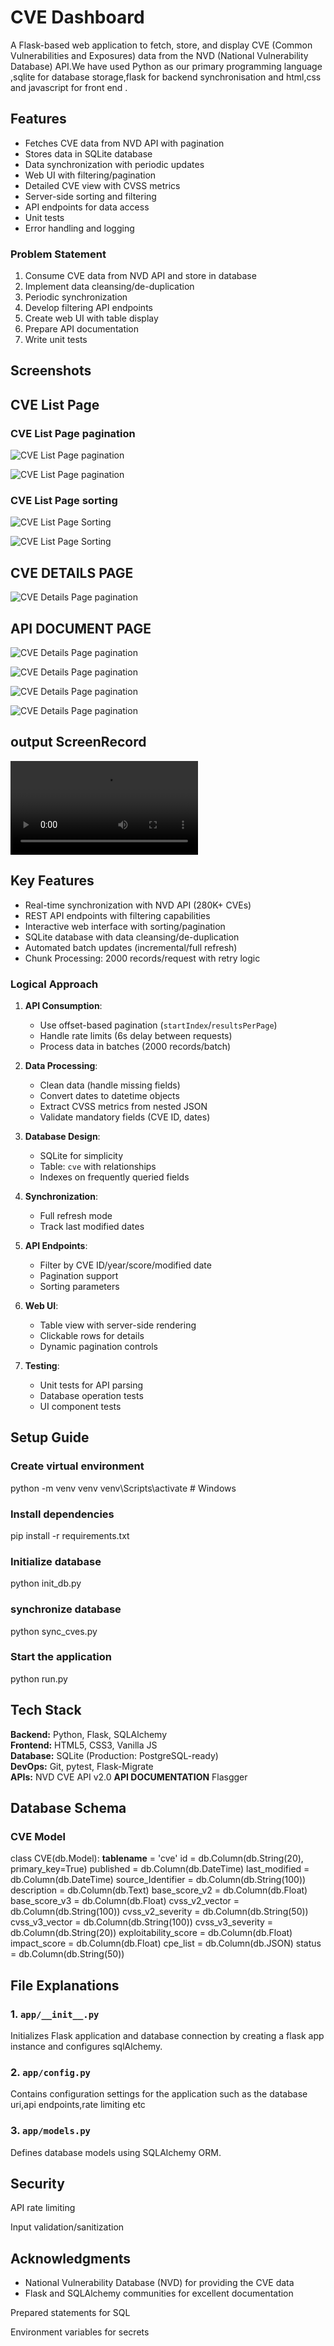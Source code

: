 # CVE Dashboard

A Flask-based web application to fetch, store, and display CVE (Common Vulnerabilities and Exposures) data from the NVD (National Vulnerability Database) API.We have used Python as our primary programming language ,sqlite for database storage,flask for backend synchronisation and html,css and javascript for front end .

## Features
- Fetches CVE data from NVD API with pagination
- Stores data in SQLite database
- Data synchronization with periodic updates
- Web UI with filtering/pagination
- Detailed CVE view with CVSS metrics
- Server-side sorting and filtering
- API endpoints for data access
- Unit tests
- Error handling and logging


### Problem Statement
1. Consume CVE data from NVD API and store in database
2. Implement data cleansing/de-duplication
3. Periodic synchronization
4. Develop filtering API endpoints
5. Create web UI with table display
6. Prepare API documentation
7. Write unit tests



## Screenshots

## CVE List Page
### CVE List Page pagination
![CVE List Page pagination](outputs/cvlist1.png)

![CVE List Page pagination](outputs/cvlist2.png)
### CVE List Page sorting

![CVE List Page Sorting](outputs/cvlist3.png)

![CVE List Page Sorting]()



## CVE DETAILS PAGE
![CVE Details Page pagination](outputs/cvinfo.png)



## API DOCUMENT PAGE
![CVE Details Page pagination](outputs/apidoc.png)

![CVE Details Page pagination](outputs/apidoc2.png)

![CVE Details Page pagination](outputs/apidoc3.png)

![CVE Details Page pagination](outputs/apidoc4.png)

## output ScreenRecord

![CVE Details Page pagination](outputs/Recording_2025-02-12_225204.mp4)



## Key Features
- Real-time synchronization with NVD API (280K+ CVEs)
- REST API endpoints with filtering capabilities
- Interactive web interface with sorting/pagination
- SQLite database with data cleansing/de-duplication
- Automated batch updates (incremental/full refresh)
- Chunk Processing: 2000 records/request with retry logic
  

### Logical Approach
1. **API Consumption**: 
   - Use offset-based pagination (`startIndex`/`resultsPerPage`)
   - Handle rate limits (6s delay between requests)
   - Process data in batches (2000 records/batch)

2. **Data Processing**:
   - Clean data (handle missing fields)
   - Convert dates to datetime objects
   - Extract CVSS metrics from nested JSON
   - Validate mandatory fields (CVE ID, dates)

3. **Database Design**:
   - SQLite for simplicity
   - Table: `cve` with relationships
   - Indexes on frequently queried fields

4. **Synchronization**:
   - Full refresh mode
   - Track last modified dates
  

5. **API Endpoints**:
   - Filter by CVE ID/year/score/modified date
   - Pagination support
   - Sorting parameters

6. **Web UI**:
   - Table view with server-side rendering
   - Clickable rows for details
   - Dynamic pagination controls

7. **Testing**:
   - Unit tests for API parsing
   - Database operation tests
   - UI component tests
## Setup Guide
### Create virtual environment
python -m venv venv
venv\Scripts\activate     # Windows

### Install dependencies 
pip install -r requirements.txt

### Initialize database 
python init_db.py
### synchronize database
python sync_cves.py

### Start the application 
python run.py


## Tech Stack
**Backend:** Python, Flask, SQLAlchemy  
**Frontend:** HTML5, CSS3, Vanilla JS  
**Database:** SQLite (Production: PostgreSQL-ready)  
**DevOps:** Git, pytest, Flask-Migrate  
**APIs:** NVD CVE API v2.0
**API DOCUMENTATION** Flasgger
## Database Schema

### CVE Model
class CVE(db.Model):
    __tablename__ = 'cve'
    id = db.Column(db.String(20), primary_key=True)
    published = db.Column(db.DateTime)
    last_modified = db.Column(db.DateTime)
    source_Identifier = db.Column(db.String(100))
    description = db.Column(db.Text)
    base_score_v2 = db.Column(db.Float)
    base_score_v3 = db.Column(db.Float)
    cvss_v2_vector = db.Column(db.String(100))
    cvss_v2_severity = db.Column(db.String(50))
    cvss_v3_vector = db.Column(db.String(100))
    cvss_v3_severity = db.Column(db.String(20))
    exploitability_score = db.Column(db.Float)
    impact_score = db.Column(db.Float)
    cpe_list = db.Column(db.JSON)
    status = db.Column(db.String(50))
    
## File Explanations

### 1. `app/__init__.py`
Initializes Flask application and database connection by creating a flask app instance and configures sqlAlchemy.



### 2. `app/config.py`
Contains configuration settings for the application such as the database uri,api endpoints,rate limiting etc



### 3. `app/models.py`
Defines database models using SQLAlchemy ORM.



## Security
API rate limiting

Input validation/sanitization

## Acknowledgments

- National Vulnerability Database (NVD) for providing the CVE data
- Flask and SQLAlchemy communities for excellent documentation

Prepared statements for SQL

Environment variables for secrets  


